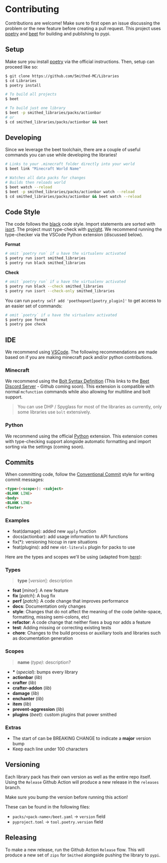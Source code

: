 # Contributing
Contributions are welcome! Make sure to first open an issue discussing the problem or the new feature before creating a pull request. This project uses [poetry](https://python-poetry.org/) and [beet](https://mcbeet.dev) for building and publishing to pypi.

## Setup
Make sure you install [poetry](https://python-poetry.org/docs/) via the official instructions. Then, setup can proceed like so:

```bash
$ git clone https://github.com/Smithed-MC/Libraries
$ cd Libraries
$ poetry install

# To build all projects
$ beet

# To build just one library
$ beet -p smithed_libraries/packs/actionbar
# or
$ cd smithed_libraries/packs/actionbar && beet
```

## Developing
Since we leverage the beet toolchain, there are a couple of useful commands you can use while developing the libraries!

```bash
# Links to your .minecraft folder directly into your world
$ beet link "Minecraft World Name"

# Watches all data packs for changes
# Builds then reloads world
$ beet watch --reload
$ beet -p smithed_libraries/packs/actionbar watch --reload
$ cd smithed_libraries/packs/actionbar && beet watch --reload
```

## Code Style
The code follows the [black](https://github.com/psf/black) code style. Import statements are sorted with [isort](https://pycqa.github.io/isort/). The project must type-check with [pyright](https://github.com/microsoft/pyright). We recommend running the type-checker via the VSCode Python extension (discussed below).

**Format**
```bash
# omit `poetry run` if u have the virtualenv activated
$ poetry run isort smithed_libraries
$ poetry run black smithed_libraries
```

**Check**
```bash
# omit `poetry run` if u have the virtualenv activated
$ poetry run black --check smithed_libraries
$ poetry run isort --check-only smithed_libraries
```

You can run `poetry self add 'poethepoet[poetry_plugin]'` to get access to an easier set of commands:
```bash
# omit `poetry` if u have the virtualenv activated
$ poetry poe format
$ poetry poe check
```

## IDE
We recommend using [VSCode](https://code.visualstudio.com/). The following recommendations are made based on if you are making minecraft pack and/or python contributions.

### Minecraft
We recommend using the [Bolt Syntax Definition](https://ptb.discord.com/channels/900530660677156924/900545626549387286/973086846227718185) (This links to the [Beet Discord Server](https://discord.gg/98MdSGMm8j) - Github coming soon). This extension is compatible with normal `mcfunction` commands while also allowing for multiline and bolt support.

> You can use DHP / Spyglass for most of the libraries as currently, only some libraries use `bolt` extensively.

### Python
We recommend using the official [Python](https://marketplace.visualstudio.com/items?itemName=ms-python.python) extension. This extension comes with type-checking support alongside automatic formatting and import sorting via the settings (coming soon).

## Commits
When committing code, follow the [Conventional Commit](https://www.conventionalcommits.org/en/v1.0.0/) style for writing commit messages:

```md
<type>(<scope>): <subject>
<BLANK LINE>
<body>
<BLANK LINE>
<footer>
```

### Examples
- feat(damage): added new `apply` function
- docs(actionbar): add usage information to API functions
- fix(*): versioning hiccup in rare situations
- feat(plugins): add new `nbt-literals` plugin for packs to use


Here are the types and scopes we'll be using (adapted from [here](https://github.com/angular/angular/blob/22b96b9/CONTRIBUTING.md#-commit-message-guidelines)):


### Types
> **type** [*version*]: description

- **feat** [*minor*]: A new feature
- **fix** [*patch*]: A bug fix
- **perf** [*patch*]: A code change that improves performance
- **docs**: Documentation only changes
- **style**: Changes that do not affect the meaning of the code (white-space, formatting, missing semi-colons, etc)
- **refactor**: A code change that neither fixes a bug nor adds a feature
- **test**: Adding missing or correcting existing tests
- **chore**: Changes to the build process or auxiliary tools and libraries such as documentation generation

### Scopes
> **name** (*type)*: description?

- **\*** (*special*): bumps every library
- **actionbar** (*lib*)
- **crafter** (*lib*)
- **crafter-addon** (*lib*)
- **damage** (*lib*)
- **enchanter** (*lib*)
- **item** (*lib*)
- **prevent-aggression** (*lib*)
- **plugins** (*beet*): custom plugins that power smithed

### Extras
- The start of <body> can be BREAKING CHANGE to indicate a **major** version bump
- Keep each line under 100 characters


## Versioning
Each library pack has their own version as well as the entire repo itself. Using the `Release` Github Action will produce a new release in the `releases` branch.

Make sure you bump the version before running this action!

These can be found in the following files:
- `packs/<pack-name>/beet.yaml` -> `version` field
- `pyproject.toml` -> `tool.poetry.version` field

## Releasing
To make a new release, run the Github Action `Release` flow. This will produce a new set of `zips` for `Smithed` alongside pushing the library to `pypi`.
